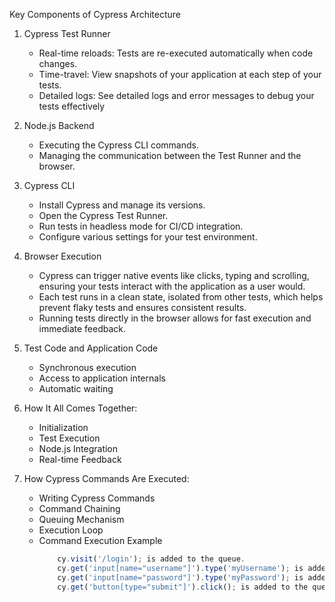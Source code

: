 Key Components of Cypress Architecture

1. Cypress Test Runner

	- Real-time reloads: Tests are re-executed automatically when code changes.
  	- Time-travel: View snapshots of your application at each step of your tests.
  	- Detailed logs: See detailed logs and error messages to debug your tests effectively

2. Node.js Backend

	- Executing the Cypress CLI commands.
	- Managing the communication between the Test Runner and the browser.

3. Cypress CLI

	- Install Cypress and manage its versions.
	- Open the Cypress Test Runner.
	- Run tests in headless mode for CI/CD integration.
	- Configure various settings for your test environment.

4. Browser Execution <Show the architecture diagram>
	- Cypress can trigger native events like clicks, typing and scrolling, ensuring your tests interact with the application as a user would.
	- Each test runs in a clean state, isolated from other tests, which helps prevent flaky tests and ensures consistent results.
	- Running tests directly in the browser allows for fast execution and immediate feedback.

5. Test Code and Application Code
	- Synchronous execution
	- Access to application internals
	- Automatic waiting


6. How It All Comes Together:

	- Initialization
	- Test Execution
	- Node.js Integration
	- Real-time Feedback


7. How Cypress Commands Are Executed:
	- Writing Cypress Commands
	- Command Chaining
	- Queuing Mechanism
	- Execution Loop
	- Command Execution Example
		```javascript
  			cy.visit('/login'); is added to the queue.
  			cy.get('input[name="username"]').type('myUsername'); is added to the queue.
  			cy.get('input[name="password"]').type('myPassword'); is added to the queue.
  			cy.get('button[type="submit"]').click(); is added to the queue.
  		```

